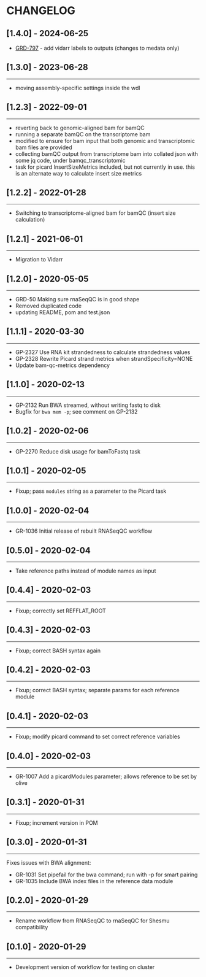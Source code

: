 CHANGELOG
=========
## [1.4.0] - 2024-06-25
- [GRD-797](https://jira.oicr.on.ca/browse/GRD-797) - add vidarr labels to outputs (changes to medata only)

## [1.3.0] - 2023-06-28
------------------
- moving assembly-specific settings inside the wdl

## [1.2.3] - 2022-09-01
------------------ 
- reverting back to genomic-aligned bam for bamQC
- running a separate bamQC on the transcriptome bam
- modified to ensure for bam input that both genomic and transcriptomic bam files are provided
- collecting bamQC output from transcriptome bam into collated json with some jq code, under bamqc_transcriptomic
- task for picard InsertSizeMetrics included, but not currently in use. this is an alternate way to calculate insert size metrics


## [1.2.2] - 2022-01-28
------------------
- Switching to transcriptome-aligned bam for bamQC (insert size calculation)

## [1.2.1] - 2021-06-01
------------------
- Migration to Vidarr

## [1.2.0] - 2020-05-05
------------------

- GRD-50 Making sure rnaSeqQC is in good shape
- Removed duplicated code
- updating README, pom and test.json


## [1.1.1] - 2020-03-30
------------------

- GP-2327 Use RNA kit strandedness to calculate strandedness values
- GP-2328 Rewrite Picard strand metrics when strandSpecificity=NONE
- Update bam-qc-metrics dependency

## [1.1.0] - 2020-02-13
------------------

- GP-2132 Run BWA streamed, without writing fastq to disk
- Bugfix for `bwa mem -p`; see comment on GP-2132

## [1.0.2] - 2020-02-06
------------------

- GP-2270 Reduce disk usage for bamToFastq task

## [1.0.1] - 2020-02-05
------------------

- Fixup; pass `modules` string as a parameter to the Picard task

## [1.0.0] - 2020-02-04
------------------

- GR-1036 Initial release of rebuilt RNASeqQC workflow

## [0.5.0] - 2020-02-04
------------------

- Take reference paths instead of module names as input

## [0.4.4] - 2020-02-03
------------------

- Fixup; correctly set REFFLAT_ROOT

## [0.4.3] - 2020-02-03
------------------

- Fixup; correct BASH syntax again

## [0.4.2] - 2020-02-03
------------------

- Fixup; correct BASH syntax; separate params for each reference module

## [0.4.1] - 2020-02-03
------------------

- Fixup; modify picard command to set correct reference variables

## [0.4.0] - 2020-02-03
------------------

- GR-1007 Add a picardModules parameter; allows reference to be set by olive

## [0.3.1] - 2020-01-31
------------------

- Fixup; increment version in POM

## [0.3.0] - 2020-01-31
------------------

Fixes issues with BWA alignment:
- GR-1031 Set pipefail for the bwa command; run with -p for smart pairing
- GR-1035 Include BWA index files in the reference data module

## [0.2.0] - 2020-01-29
------------------

- Rename workflow from RNASeqQC to rnaSeqQC for Shesmu compatibility


## [0.1.0] - 2020-01-29
------------------

- Development version of workflow for testing on cluster

